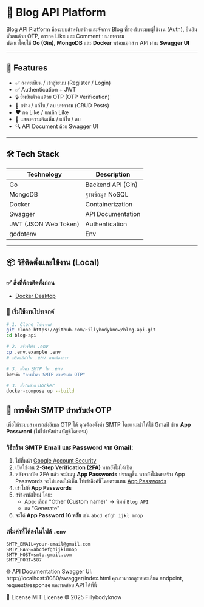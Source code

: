 # 📘 Blog API Platform

Blog API Platform คือระบบสำหรับสร้างและจัดการ Blog ที่รองรับระบบผู้ใช้งาน (Auth), ยืนยันตัวตนด้วย OTP, การกด Like และ Comment บนบทความ  
พัฒนาโดยใช้ **Go (Gin)**, **MongoDB** และ **Docker** พร้อมเอกสาร API ผ่าน **Swagger UI**

---

## 🚀 Features

- ✅ ลงทะเบียน / เข้าสู่ระบบ (Register / Login)
- ✅ Authentication + JWT
- 🔒 ยืนยันตัวตนด้วย OTP (OTP Verification)
- 📝 สร้าง / แก้ไข / ลบ บทความ (CRUD Posts)
- ❤️ กด Like / ยกเลิก Like
- 💬 แสดงความคิดเห็น / แก้ไข / ลบ
- 🔍 API Document ด้วย Swagger UI

---

## 🛠️ Tech Stack

| Technology | Description        |
|------------|--------------------|
| Go         | Backend API (Gin) |
| MongoDB    | ฐานข้อมูล NoSQL   |
| Docker     | Containerization   |
| Swagger    | API Documentation  |
| JWT (JSON Web Token) | Authentication|
| godotenv | Env |

---

## 📦 วิธีติดตั้งและใช้งาน (Local)

### ✅ สิ่งที่ต้องติดตั้งก่อน

- [Docker Desktop](https://www.docker.com/products/docker-desktop)

### 🧪 เริ่มใช้งานโปรเจกต์

```bash
# 1. Clone โปรเจกต์
git clone https://github.com/Fillybodyknow/blog-api.git
cd blog-api

# 2. สร้างไฟล์ .env
cp .env.example .env
# หรือแก้ค่าใน .env ตามต้องการ

# 3. ตั้งค่า SMTP ใน .env
ไปหัวข้อ "การตั้งค่า SMTP สำหรับส่ง OTP"

# 3. สั่งรันด้วย Docker
docker-compose up --build

```

## 📧 การตั้งค่า SMTP สำหรับส่ง OTP

เพื่อให้ระบบสามารถส่งอีเมล OTP ได้ คุณต้องตั้งค่า SMTP โดยแนะนำให้ใช้ Gmail ผ่าน **App Password** (ไม่ใช่รหัสผ่านบัญชีโดยตรง)

### วิธีสร้าง SMTP Email และ Password จาก Gmail:

1. ไปที่หน้า [Google Account Security](https://myaccount.google.com/security)
2. เปิดใช้งาน **2-Step Verification (2FA)** หากยังไม่ได้เปิด
3. หลังจากเปิด 2FA แล้ว จะมีเมนู **App Passwords** ปรากฏขึ้น หากยังไม่เคยสร้าง App Passwords จะไม่แสดงให้เห็น ให้เข้าลิงค์นี้โดยตรงแทน [App Passwords](https://myaccount.google.com/apppasswords)
4. เข้าไปที่ **App Passwords**
5. สร้างรหัสใหม่ โดย:
   - App: เลือก "Other (Custom name)" → พิมพ์ `Blog API`
   - กด "Generate"
6. จะได้ **App Password 16 หลัก** เช่น `abcd efgh ijkl mnop`

### เพิ่มค่าที่ได้ลงในไฟล์ `.env`

```env
SMTP_EMAIL=your-email@gmail.com
SMTP_PASS=abcdefghijklmnop
SMTP_HOST=smtp.gmail.com
SMTP_PORT=587
```

🌐 API Documentation
Swagger UI: http://localhost:8080/swagger/index.html
คุณสามารถดูรายละเอียด endpoint, request/response และทดสอบ API ได้ที่นี่

📄 License
MIT License © 2025 Fillybodyknow
